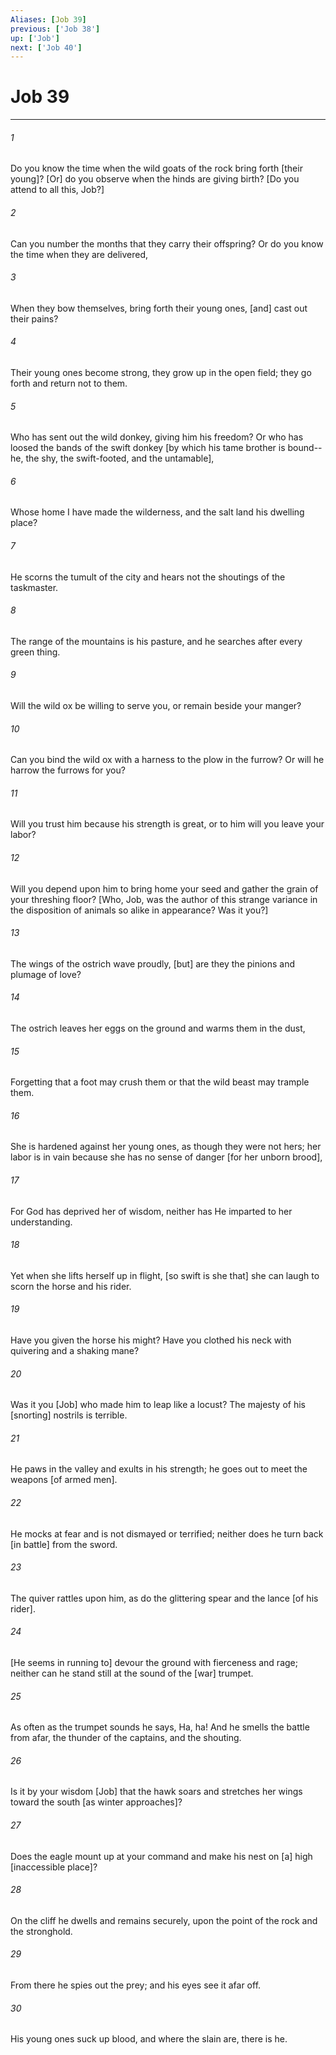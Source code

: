 ```yaml
---
Aliases: [Job 39]
previous: ['Job 38']
up: ['Job']
next: ['Job 40']
---
```

# Job 39

***














###### 1 






Do you know the time when the wild goats of the rock bring forth [their young]? [Or] do you observe when the hinds are giving birth? [Do you attend to all this, Job?] 













###### 2 






Can you number the months that they carry their offspring? Or do you know the time when they are delivered, 













###### 3 






When they bow themselves, bring forth their young ones, [and] cast out their pains? 













###### 4 






Their young ones become strong, they grow up in the open field; they go forth and return not to them. 













###### 5 






Who has sent out the wild donkey, giving him his freedom? Or who has loosed the bands of the swift donkey [by which his tame brother is bound--he, the shy, the swift-footed, and the untamable], 













###### 6 






Whose home I have made the wilderness, and the salt land his dwelling place? 













###### 7 






He scorns the tumult of the city and hears not the shoutings of the taskmaster. 













###### 8 






The range of the mountains is his pasture, and he searches after every green thing. 













###### 9 






Will the wild ox be willing to serve you, or remain beside your manger? 













###### 10 






Can you bind the wild ox with a harness to the plow in the furrow? Or will he harrow the furrows for you? 













###### 11 






Will you trust him because his strength is great, or to him will you leave your labor? 













###### 12 






Will you depend upon him to bring home your seed and gather the grain of your threshing floor? [Who, Job, was the author of this strange variance in the disposition of animals so alike in appearance? Was it you?] 













###### 13 






The wings of the ostrich wave proudly, [but] are they the pinions and plumage of love? 













###### 14 






The ostrich leaves her eggs on the ground and warms them in the dust, 













###### 15 






Forgetting that a foot may crush them or that the wild beast may trample them. 













###### 16 






She is hardened against her young ones, as though they were not hers; her labor is in vain because she has no sense of danger [for her unborn brood], 













###### 17 






For God has deprived her of wisdom, neither has He imparted to her understanding. 













###### 18 






Yet when she lifts herself up in flight, [so swift is she that] she can laugh to scorn the horse and his rider. 













###### 19 






Have you given the horse his might? Have you clothed his neck with quivering and a shaking mane? 













###### 20 






Was it you [Job] who made him to leap like a locust? The majesty of his [snorting] nostrils is terrible. 













###### 21 






He paws in the valley and exults in his strength; he goes out to meet the weapons [of armed men]. 













###### 22 






He mocks at fear and is not dismayed or terrified; neither does he turn back [in battle] from the sword. 













###### 23 






The quiver rattles upon him, as do the glittering spear and the lance [of his rider]. 













###### 24 






[He seems in running to] devour the ground with fierceness and rage; neither can he stand still at the sound of the [war] trumpet. 













###### 25 






As often as the trumpet sounds he says, Ha, ha! And he smells the battle from afar, the thunder of the captains, and the shouting. 













###### 26 






Is it by your wisdom [Job] that the hawk soars and stretches her wings toward the south [as winter approaches]? 













###### 27 






Does the eagle mount up at your command and make his nest on [a] high [inaccessible place]? 













###### 28 






On the cliff he dwells and remains securely, upon the point of the rock and the stronghold. 













###### 29 






From there he spies out the prey; and his eyes see it afar off. 













###### 30 






His young ones suck up blood, and where the slain are, there is he.
